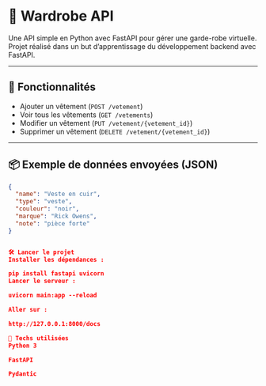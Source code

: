 # 🧥 Wardrobe API

Une API simple en Python avec FastAPI pour gérer une garde-robe virtuelle.  
Projet réalisé dans un but d’apprentissage du développement backend avec FastAPI.

---

## 🚀 Fonctionnalités

- Ajouter un vêtement (`POST /vetement`)
- Voir tous les vêtements (`GET /vetements`)
- Modifier un vêtement (`PUT /vetement/{vetement_id}`)
- Supprimer un vêtement (`DELETE /vetement/{vetement_id}`)

---

## 📦 Exemple de données envoyées (JSON)

```json
{
  "name": "Veste en cuir",
  "type": "veste",
  "couleur": "noir",
  "marque": "Rick Owens",
  "note": "pièce forte"
}


🛠️ Lancer le projet
Installer les dépendances :

pip install fastapi uvicorn
Lancer le serveur :

uvicorn main:app --reload

Aller sur :

http://127.0.0.1:8000/docs

🧠 Techs utilisées
Python 3

FastAPI

Pydantic
```
